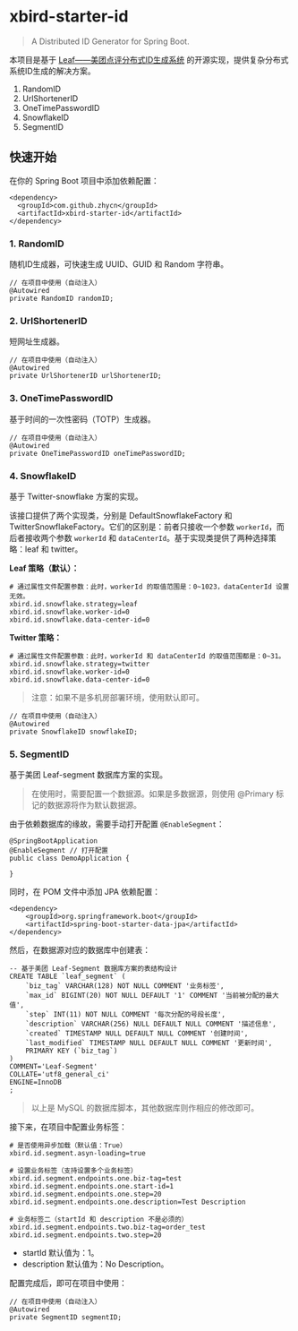 ﻿# xbird-starter-id

> A Distributed ID Generator for Spring Boot.

本项目是基于 [Leaf——美团点评分布式ID生成系统](https://tech.meituan.com/MT_Leaf.html) 的开源实现，提供复杂分布式系统ID生成的解决方案。

1. RandomID
2. UrlShortenerID
3. OneTimePasswordID
4. SnowflakeID
5. SegmentID

## 快速开始

在你的 Spring Boot 项目中添加依赖配置：

```
<dependency>
  <groupId>com.github.zhycn</groupId>
  <artifactId>xbird-starter-id</artifactId>
</dependency>
```

### 1. RandomID

随机ID生成器，可快速生成 UUID、GUID 和 Random 字符串。

```
// 在项目中使用（自动注入）
@Autowired
private RandomID randomID;
```

### 2. UrlShortenerID

短网址生成器。

```
// 在项目中使用（自动注入）
@Autowired
private UrlShortenerID urlShortenerID;
```

### 3. OneTimePasswordID

基于时间的一次性密码（TOTP）生成器。

```
// 在项目中使用（自动注入）
@Autowired
private OneTimePasswordID oneTimePasswordID;
```

### 4. SnowflakeID

基于 Twitter-snowflake 方案的实现。

该接口提供了两个实现类，分别是 DefaultSnowflakeFactory 和 TwitterSnowflakeFactory。它们的区别是：前者只接收一个参数 `workerId`，而后者接收两个参数 `workerId` 和 `dataCenterId`。基于实现类提供了两种选择策略：leaf 和 twitter。

**Leaf 策略（默认）：**

```
# 通过属性文件配置参数：此时，workerId 的取值范围是：0~1023，dataCenterId 设置无效。
xbird.id.snowflake.strategy=leaf
xbird.id.snowflake.worker-id=0
xbird.id.snowflake.data-center-id=0
```

**Twitter 策略：**

```
# 通过属性文件配置参数：此时，workerId 和 dataCenterId 的取值范围都是：0~31。
xbird.id.snowflake.strategy=twitter
xbird.id.snowflake.worker-id=0
xbird.id.snowflake.data-center-id=0
```

> 注意：如果不是多机房部署环境，使用默认即可。

```
// 在项目中使用（自动注入）
@Autowired
private SnowflakeID snowflakeID;
```

### 5. SegmentID

基于美团 Leaf-segment 数据库方案的实现。

> 在使用时，需要配置一个数据源。如果是多数据源，则使用 @Primary 标记的数据源将作为默认数据源。

由于依赖数据库的缘故，需要手动打开配置 `@EnableSegment`：

```
@SpringBootApplication
@EnableSegment // 打开配置
public class DemoApplication {

}
```

同时，在 POM 文件中添加 JPA 依赖配置：

```
<dependency>
	<groupId>org.springframework.boot</groupId>
	<artifactId>spring-boot-starter-data-jpa</artifactId>
</dependency>
```

然后，在数据源对应的数据库中创建表：

```
-- 基于美团 Leaf-Segment 数据库方案的表结构设计
CREATE TABLE `leaf_segment` (
	`biz_tag` VARCHAR(128) NOT NULL COMMENT '业务标签',
	`max_id` BIGINT(20) NOT NULL DEFAULT '1' COMMENT '当前被分配的最大值',
	`step` INT(11) NOT NULL COMMENT '每次分配的号段长度',
	`description` VARCHAR(256) NULL DEFAULT NULL COMMENT '描述信息',
	`created` TIMESTAMP NULL DEFAULT NULL COMMENT '创建时间',
	`last_modified` TIMESTAMP NULL DEFAULT NULL COMMENT '更新时间',
	PRIMARY KEY (`biz_tag`)
)
COMMENT='Leaf-Segment'
COLLATE='utf8_general_ci'
ENGINE=InnoDB
;
```

> 以上是 MySQL 的数据库脚本，其他数据库则作相应的修改即可。

接下来，在项目中配置业务标签：

```
# 是否使用异步加载（默认值：True）
xbird.id.segment.asyn-loading=true

# 设置业务标签（支持设置多个业务标签）
xbird.id.segment.endpoints.one.biz-tag=test
xbird.id.segment.endpoints.one.start-id=1
xbird.id.segment.endpoints.one.step=20
xbird.id.segment.endpoints.one.description=Test Description

# 业务标签二（startId 和 description 不是必须的）
xbird.id.segment.endpoints.two.biz-tag=order_test
xbird.id.segment.endpoints.two.step=20
```

- startId 默认值为：1。
- description 默认值为：No Description。

配置完成后，即可在项目中使用：

```
// 在项目中使用（自动注入）
@Autowired
private SegmentID segmentID;
```